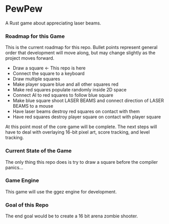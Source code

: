 # PewPew
A Rust game about appreciating laser beams.

### Roadmap for this Game
This is the current roadmap for this repo. Bullet points represent general order
that development will move along, but may change slightly as the project moves
forward.

* Draw a square <- This repo is here
* Connect the square to a keyboard
* Draw multiple squares
* Make player square blue and all other squares red
* Make red squares populate randomly inside 2D space
* Connect AI to red squares to follow blue square
* Make blue square shoot LASER BEAMS and connect direction of LASER BEAMS
to a mouse
* Have laser beams destroy red squares on contact with them 
* Have red squares destroy player square on contact with player square

At this point most of the core game will be complete. The next steps will have
to deal with overlaying 16-bit pixel art, score tracking, and level tracking.

### Current State of the Game
The only thing this repo does is try to draw a square before the compiler
panics...

### Game Engine
This game will use the ggez engine for development.

### Goal of this Repo
The end goal would be to create a 16 bit arena zombie shooter.
